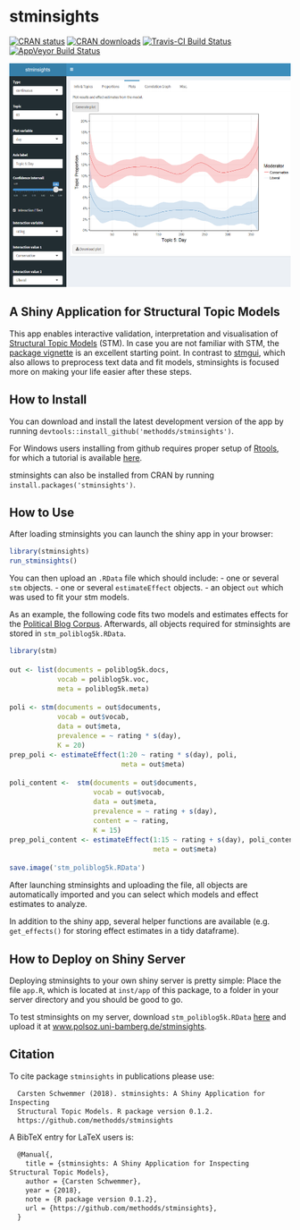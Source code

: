 
<!-- README.md is generated from README.Rmd. Please edit that file -->

# stminsights

[![CRAN
status](https://www.r-pkg.org/badges/version/stminsights)](https://cran.r-project.org/package=stminsights)
[![CRAN
downloads](https://cranlogs.r-pkg.org/badges/grand-total/stminsights?color=orange)](https://cran.rstudio.com/web/packages/stminsights/index.html)
[![Travis-CI Build
Status](https://travis-ci.org/methodds/stminsights.svg?branch=master)](https://travis-ci.org/methodds/stminsights)
[![AppVeyor Build
Status](https://ci.appveyor.com/api/projects/status/github/methodds/stminsights?branch=master&svg=true)](https://ci.appveyor.com/project/methodds/stminsights)

<img src="man/figures/stminsights_interface.PNG" width="600" height="400">

## A Shiny Application for Structural Topic Models

This app enables interactive validation, interpretation and
visualisation of [Structural Topic
Models](http://structuraltopicmodel.com) (STM). In case you are not
familiar with STM, the [package
vignette](https://cran.r-project.org/web/packages/stm/vignettes/stmVignette.pdf)
is an excellent starting point. In contrast to
[stmgui](https://cran.r-project.org/web/packages/stmgui/index.html),
which also allows to preprocess text data and fit models, stminsights is
focused more on making your life easier after these steps.

## How to Install

You can download and install the latest development version of the app
by running `devtools::install_github('methodds/stminsights')`.

For Windows users installing from github requires proper setup of
[Rtools](https://cran.r-project.org/bin/windows/Rtools/), for which a
tutorial is available
[here](https://github.com/stan-dev/rstan/wiki/Install-Rtools-for-Windows).

stminsights can also be installed from CRAN by running
`install.packages('stminsights')`.

## How to Use

After loading stminsights you can launch the shiny app in your browser:

``` r
library(stminsights)
run_stminsights()
```

You can then upload an `.RData` file which should include: - one or
several `stm` objects. - one or several `estimateEffect` objects. - an
object `out` which was used to fit your stm models.

As an example, the following code fits two models and estimates effects
for the [Political Blog
Corpus](http://www.sailing.cs.cmu.edu/main/?page_id=710). Afterwards,
all objects required for stminsights are stored in
`stm_poliblog5k.RData`.

``` r
library(stm)

out <- list(documents = poliblog5k.docs,
            vocab = poliblog5k.voc,
            meta = poliblog5k.meta)

poli <- stm(documents = out$documents, 
            vocab = out$vocab,
            data = out$meta, 
            prevalence = ~ rating * s(day),
            K = 20)
prep_poli <- estimateEffect(1:20 ~ rating * s(day), poli,
                            meta = out$meta)

poli_content <-  stm(documents = out$documents, 
                     vocab = out$vocab,
                     data = out$meta, 
                     prevalence = ~ rating + s(day),
                     content = ~ rating,
                     K = 15)  
prep_poli_content <- estimateEffect(1:15 ~ rating + s(day), poli_content,
                                    meta = out$meta)

save.image('stm_poliblog5k.RData')
```

After launching stminsights and uploading the file, all objects are
automatically imported and you can select which models and effect
estimates to analyze.

In addition to the shiny app, several helper functions are available
(e.g. `get_effects()` for storing effect estimates in a tidy dataframe).

## How to Deploy on Shiny Server

Deploying stminsights to your own shiny server is pretty simple: Place
the file `app.R`, which is located at `inst/app` of this package, to a
folder in your server directory and you should be good to go.

To test stminsights on my server, download `stm_poliblog5k.RData`
[here](http://polsoz.uni-bamberg.de:1337/data/poliblog/stm_poliblog5k.RData)
and upload it at www.polsoz.uni-bamberg.de/stminsights.

## Citation

To cite package `stminsights` in publications please
use:

``` 
  Carsten Schwemmer (2018). stminsights: A Shiny Application for Inspecting
  Structural Topic Models. R package version 0.1.2.
  https://github.com/methodds/stminsights
```

A BibTeX entry for LaTeX users is:

``` 
  @Manual{,
    title = {stminsights: A Shiny Application for Inspecting Structural Topic Models},
    author = {Carsten Schwemmer},
    year = {2018},
    note = {R package version 0.1.2},
    url = {https://github.com/methodds/stminsights},
  }
```
